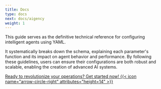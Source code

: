 ```yaml
---
title: Docs
type: docs
next: docs/aigency
weight: 1
---
```


This guide serves as the definitive technical reference for configuring intelligent agents using YAML.

It systematically breaks down the schema, explaining each parameter's function and its impact on agent behavior and performance. By following these guidelines, users can ensure their configurations are both robust and scalable, enabling the creation of advanced AI systems.

<div class="hx-mt-8">
    <a href="/docs/get_started" rel="noopener noreferrer">
        <span class="hx-mt-8">Ready to revolutionize your operations? Get started now!</span>
        {{< icon name="arrow-circle-right" attributes="height=14" >}}
    </a>
</div>